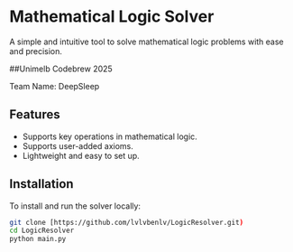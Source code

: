 # Mathematical Logic Solver

A simple and intuitive tool to solve mathematical logic problems with ease and precision.

##Unimelb Codebrew 2025

Team Name: DeepSleep

## Features

- Supports key operations in mathematical logic.
- Supports user-added axioms.
- Lightweight and easy to set up.

## Installation

To install and run the solver locally:
```bash
git clone [https://github.com/lvlvbenlv/LogicResolver.git)
cd LogicResolver
python main.py
